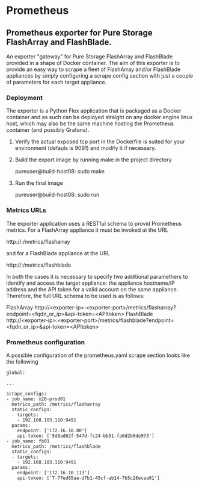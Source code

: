 # Prometheus

## Prometheus exporter for Pure Storage FlashArray and FlashBlade.

An exporter "gateway" for Pure Storage FlashArray and FlashBlade provided in a shape of Docker container.
The aim of this exporter is to provide an easy way to scrape a fleet of FlashArray and/or FlashBlade appliances by simply configuring a scrape config section with just a couple of parameters for each target appliance.

### Deployment

The exporter is a Python Flex application that is packaged as a Docker container and as such can be deployed straight on any docker engine linux host, which may also be the same machine hosting the Prometheus container (and possibly Grafana).

1. Verify the actual exposed tcp port in the Dockerfile is suited for your environment (defauls is 9091) and modify it if necessary.
2. Build the export image by running make in the project directory

     pureuser@build-host08: sudo make

3. Run the final image

     pureuser@build-host08: sudo run

### Metrics URLs

The exporter application uses a RESTful schema to provid Prometheus metrics. For a FlashArray appliance it must be invoked at the URL

   http://<exporter-ip>:<exporter-port>/metrics/flasharray

and for a FlashBlade appliance at the URL

   http://<exporter-ip>:<exporter-port>/metrics/flashblade

In both the cases it is necessary to specify two additional paramethers to identify and access the target appliance: the appliance hostname/IP address and the API token for a valid account on the same appliance. Therefore, the full URL schema to be used is as follows:

   FlashArray     http://\<exporter-ip\>:\<exporter-port\>/metrics/flasharray?endpoint=\<fqdn_or_ip\>&api-token=\<APItoken\>
   FlashBlade     http://\<exporter-ip\>:\<exporter-port\>/metrics/flashblade?endpoint=\<fqdn_or_ip\>&api-token=\<APItoken\>

### Prometheus configuration

A possible configuration of the prometheus.yaml scrape section looks like the following

    global:
    
    ...
    
    scrape_configs:
    - job_name: x20-prod01
      metrics_path: /metrics/flasharray
      static_configs:
      - targets:
        - 192.168.103.110:9491
      params:
        endpoint: ['172.16.10.80']
        api-token: ['5d8ad02f-547d-fc24-bb51-fa0d2b0de973']
    - job_name: fb01
      metrics_path: /metrics/flashblade
      static_configs:
      - targets:
        - 192.168.103.110:9491
      params:
        endpoint: ['172.16.10.113']
        api-token: ['T-77ed85aa-d7b1-45cf-ab14-7b5c26ecea01']
